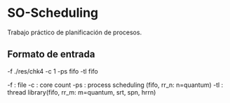 # SO-Scheduling
Trabajo práctico de planificación de procesos.

## Formato de entrada
-f ./res/chk4 -c 1 -ps fifo -tl fifo

-f : file
-c : core count
-ps : process scheduling (fifo, rr_n: n=quantum)
-tl : thread library(fifo, rr_m: m=quantum, srt, spn, hrrn)